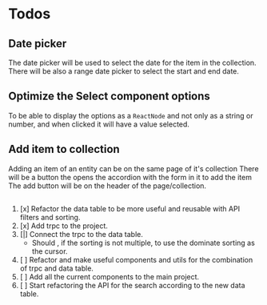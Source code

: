 # Todos

## Date picker

The date picker will be used to select the date for the item in the collection.
There will be also a range date picker to select the start and end date.

## Optimize the Select component options

To be able to display the options as a `ReactNode` and not only as a string or number, and when clicked it will have a value selected.

## Add item to collection

Adding an item of an entity can be on the same page of it's collection
There will be a button the opens the accordion with the form in it to add the item
The add button will be on the header of the page/collection.

##

1. [x] Refactor the data table to be more useful and reusable with API filters and sorting.
2. [x] Add trpc to the project.
3. [|] Connect the trpc to the data table.
   - Should , if the sorting is not multiple, to use the dominate sorting as the cursor.
4. [ ] Refactor and make useful components and utils for the combination of trpc and data table.
5. [ ] Add all the current components to the main project.
6. [ ] Start refactoring the API for the search according to the new data table.
